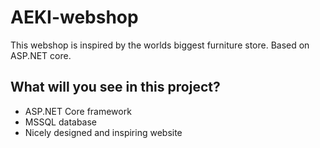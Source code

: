 # AEKI-webshop

This webshop is inspired by the worlds biggest furniture store. Based on ASP.NET core.

## What will you see in this project?
- ASP.NET Core framework
- MSSQL database
- Nicely designed and inspiring website
